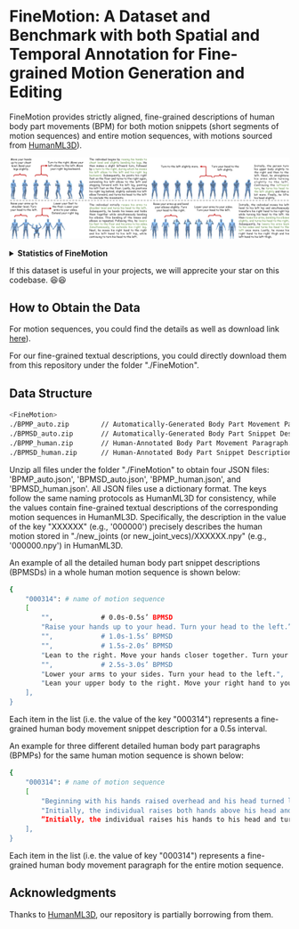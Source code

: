 # <b>FineMotion: A Dataset and Benchmark with both Spatial and Temporal Annotation for Fine-grained Motion Generation and Editing</b>

FineMotion provides strictly aligned, fine-grained descriptions of human body part movements (BPM) for both motion snippets (short segments of motion sequences) and entire motion sequences, with motions sourced from [HumanML3D](https://github.com/EricGuo5513/HumanML3D/)).

<div  align="center">    
  <img src="./assets/fig_datateset_examples.png" alt="datateset_examples" align=center />
</div>

<br>



<details> 
  
  **<summary>Statistics of FineMotion</summary>**
  
### :bar_chart: Statistics

In summary, our FineMotion dataset contains **21,346** human-annotated BPM descriptions and **420,968** automatically generated ones for diverse motion snippets, i.e., BPMSD. Notably, the temporal information within the textual annotations facilitates easy augmentation, such as performing random cropping along the temporal dimension. This approach can generate numerous pairs of motion clips—each consisting of several adjacent snippets—along with their corresponding BPM descriptions. 

Additionally, the dataset includes **4,492** BPM paragraphs (BPMP) organized from human-annotated BPM snippet descriptions, and **89,940** paragraphs organized from automatically generated BPM snippet descriptions, covering a total of 29,232 motion sequences. 

For BPMSD, the average and median lengths are **18** and **19** words, respectively. As for BPMP, the average and median lengths are **244** and **220** words, respectively.


### :woman_judge: Data Quality

TODO

</details>

If this dataset is useful in your projects, we will apprecite your star on this codebase. 😆😆



## How to Obtain the Data
For motion sequences, you could find the details as well as download link [here](https://github.com/EricGuo5513/HumanML3D/)).

For our fine-grained textual descriptions, you could directly download them from this repository under the folder "./FineMotion".



## Data Structure

```sh
<FineMotion>
./BPMP_auto.zip        // Automatically-Generated Body Part Movement Paragraph.
./BPMSD_auto.zip       // Automatically-Generated Body Part Snippet Descriptions.
./BPMP_human.zip       // Human-Annotated Body Part Movement Paragraph. Coming Soon!
./BPMSD_human.zip      // Human-Annotated Body Part Snippet Description. Coming Soon!
```

Unzip all files under the folder "./FineMotion" to obtain four JSON files: 'BPMP_auto.json', 'BPMSD_auto.json', 'BPMP_human.json', and 'BPMSD_human.json'. 
All JSON files use a dictionary format. The keys follow the same naming protocols as HumanML3D for consistency, while the values contain fine-grained textual descriptions of the corresponding motion sequences in HumanML3D. Specifically, the description in the value of the key "XXXXXX" (e.g., '000000') precisely describes the human motion stored in "./new_joints (or new_joint_vecs)/XXXXXX.npy" (e.g., '000000.npy') in HumanML3D.

An example of all the detailed human body part snippet descriptions (BPMSDs) in a whole human motion sequence is shown below:
```sh
{
    "000314": # name of motion sequence
    [
        "",            # 0.0s-0.5s’ BPMSD
        "Raise your hands up to your head. Turn your head to the left.”,
        "",            # 1.0s-1.5s’ BPMSD
        "",            # 1.5s-2.0s’ BPMSD
        "Lean to the right. Move your hands closer together. Turn your head to the left.",
        "",            # 2.5s-3.0s’ BPMSD
        "Lower your arms to your sides. Turn your head to the left.",
        "Lean your upper body to the right. Move your right hand to your right thigh. Move your left hand to your left thigh."
    ],
}
```
Each item in the list (i.e. the value of the key "000314") represents a fine-grained human body movement snippet description for a 0.5s interval.

An example for three different detailed human body part paragraphs (BPMPs) for the same human motion sequence is shown below:
```sh
{
    "000314": # name of motion sequence
    [
        "Beginning with his hands raised overhead and his head turned left, the individual leans to the right while bringing his hands closer and maintaining his head position. Continuing the movement, he lowers his arms to his sides while keeping his head turned left. Subsequently, he leans his upper body to the right and simultaneously moves his right hand to his right thigh and his left hand to his left thigh.", 
        "Initially, the individual raises both hands above his head and turns his head to the left. He then leans to the right while bringing his hands closer together. Simultaneously, he maintains his head turned to the left. Subsequently, he lowers his arms to his sides and continues turning his head to the left. Finally, he leans his upper body to the right, placing his right hand on his right thigh and his left hand on his left thigh.",
        ”Initially, the individual raises his hands to his head and turns his head to the left. Subsequently, he leans to the right while continuing to move his hands closer together and turning his head to the left. Next, he lowers his arms to his sides and keeps turning his head to the left. Finally, he leans his upper body to the right, placing his right hand on his right thigh and his left hand on his left thigh."
    ],
}
```
Each item in the list (i.e. the value of key "000314") represents a fine-grained human body movement paragraph for the entire motion sequence.



## Acknowledgments
Thanks to [HumanML3D](https://github.com/EricGuo5513/HumanML3D/), our repository is partially borrowing from them.
